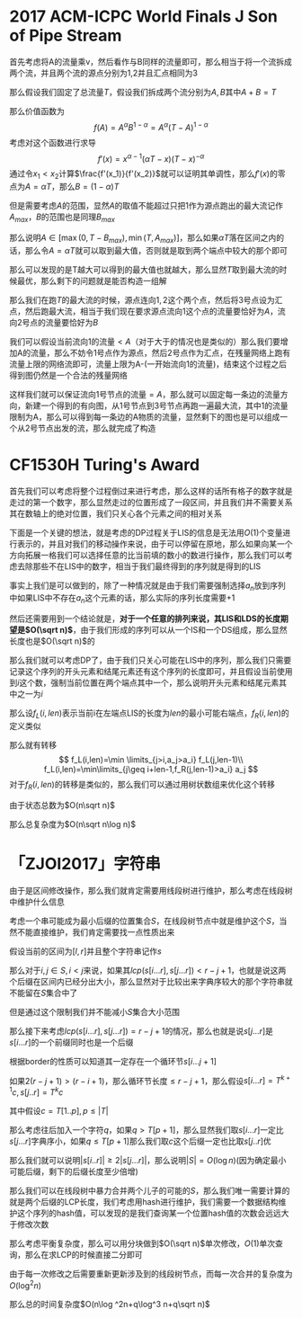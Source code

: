 # 2017 ACM-ICPC World Finals J Son of Pipe Stream

首先考虑将A的流量乘v，然后看作与B同样的流量即可，那么相当于将一个流拆成两个流，并且两个流的源点分别为1,2并且汇点相同为3

那么假设我们固定了总流量$T$，假设我们拆成两个流分别为$A,B$其中$A+B=T$

那么价值函数为
$$
f(A)=A^\alpha B^{1-\alpha}=A^\alpha(T-A)^{1-\alpha}
$$
考虑对这个函数进行求导
$$
f'(x)=x^{\alpha -1}(\alpha T-x)(T-x)^{-\alpha}
$$
通过令$x_1<x_2$计算$\frac{f'(x_1)}{f'(x_2)}$就可以证明其单调性，那么$f'(x)$的零点为$A=\alpha T$，那么$B=(1-\alpha )T$

但是需要考虑$A$的范围，显然$A$的取值不能超过只把1作为源点跑出的最大流记作$A_{max}$，$B$的范围也是同理$B_{max}$

那么说明$A\in[\max(0,T-B_{max}),\min(T,A_{max})]$，那么如果$\alpha T$落在区间之内的话，那么令$A=\alpha T$就可以取到最大值，否则就是取到两个端点中较大的那个即可

那么可以发现的是T越大可以得到的最大值也就越大，那么显然$T$取到最大流的时候最优，那么剩下的问题就是能否构造一组解

那么我们在跑$T$的最大流的时候，源点连向$1,2$这个两个点，然后将3号点设为汇点，然后跑最大流，相当于我们现在要求源点流向1这个点的流量要恰好为$A$，流向2号点的流量要恰好为$B$

我们可以假设当前流向1的流量$<A$（对于大于的情况也是类似的）那么我们要增加A的流量，那么不妨令1号点作为源点，然后2号点作为汇点，在残量网络上跑有流量上限的网络流即可，流量上限为A-(一开始流向1的流量)，结束这个过程之后得到图仍然是一个合法的残量网络

这样我们就可以保证流向1号节点的流量$=A$，那么就可以固定每一条边的流量方向，新建一个得到的有向图，从1号节点到3号节点再跑一遍最大流，其中1的流量限制为A，那么可以得到每一条边的A物质的流量，显然剩下的图也是可以组成一个从2号节点出发的流，那么就完成了构造

# CF1530H Turing's Award

首先我们可以考虑将整个过程倒过来进行考虑，那么这样的话所有格子的数字就是走过的第一个数字，那么显然走过的位置形成了一段区间，并且我们并不需要关系其在数轴上的绝对位置，我们只关心各个元素之间的相对关系

下面是一个关键的想法，就是考虑的DP过程关于LIS的信息是无法用$O(1)$个变量进行表示的，并且对我们的移动操作来说，由于可以停留在原地，那么如果向某一个方向拓展一格我们可以选择任意的比当前填的数小的数进行操作，那么我们可以考虑去除那些不在LIS中的数字，相当于我们最终得到的序列就是得到的LIS

事实上我们是可以做到的，除了一种情况就是由于我们需要强制选择$a_n$放到序列中如果LIS中不存在$a_n$这个元素的话，那么实际的序列长度需要+1

然后还需要用到一个结论就是，**对于一个任意的排列来说，其LIS和LDS的长度期望是$O(\sqrt n)$**，由于我们形成的序列可以从一个IS和一个DS组成，那么显然长度也是$O(\sqrt n)$的

那么我们就可以考虑DP了，由于我们只关心可能在LIS中的序列，那么我们只需要记录这个序列的开头元素和结尾元素还有这个序列的长度即可，并且假设当前使用到$i$这个数，强制当前位置在两个端点其中一个，那么说明开头元素和结尾元素其中之一为$i$

那么设$f_L(i,len)$表示当前i在左端点LIS的长度为$len$的最小可能右端点，$f_R(i,len)$的定义类似

那么就有转移
$$
f_L(i,len)=\min \limits_{j>i,a_j>a_i} f_L(j,len-1)\\
f_L(i,len)=\min\limits_{j\geq i+len-1,f_R(j,len-1)>a_i} a_j
$$
对于$f_R(i,len)$的转移是类似的，那么我们可以通过用树状数组来优化这个转移

由于状态总数为$O(n\sqrt n)$

那么总复杂度为$O(n\sqrt n\log n)$

# 「ZJOI2017」字符串

由于是区间修改操作，那么我们就肯定需要用线段树进行维护，那么考虑在线段树中维护什么信息

考虑一个串可能成为最小后缀的位置集合$S$，在线段树节点中就是维护这个$S$，当然不能直接维护，我们肯定需要找一点性质出来

假设当前的区间为$[l,r]$并且整个字符串记作$s$

那么对于$i,j\in S,i< j$来说，如果其$lcp(s[i...r],s[j...r])<r-j+1$，也就是说这两个后缀在区间内已经分出大小，那么显然对于比较出来字典序较大的那个字符串就不能留在$S$集合中了

但是通过这个限制我们并不能减小$S$集合大小范围

那么接下来考虑$lcp(s[i...r],s[j...r])=r-j+1$的情况，那么也就是说$s[j...r]$是$s[i...r]$的一个前缀同时也是一个后缀

根据border的性质可以知道其一定存在一个循环节$s[i...j+1]$

如果$2(r-j+1)>(r-i+1)$，那么循环节长度$\leq r-j+1$，那么假设$s[i...r]=T^{k+1}c,s[j..r]=T^kc$

其中假设$c=T[1..p],p\leq|T|$

那么考虑往后加入一个字符$q$，如果$q>T[p+1]$，那么显然我们取$s[i...r]$一定比$s[j...r]$字典序小，如果$q\leq T[p+1]$那么我们取$c$这个后缀一定也比取$s[j..r]$优

那么我们就可以说明$|s[i..r]|\geq 2|s[j...r]|$，那么说明$|S|=O(\log n)$(因为确定最小可能后缀，剩下的后缀长度至少倍增)

那么我们可以在线段树中暴力合并两个儿子的可能的$S$，那么我们唯一需要计算的就是两个后缀的LCP长度，我们考虑用hash进行维护，我们需要一个数据结构维护这个序列的hash值，可以发现的是我们查询某一个位置hash值的次数会远远大于修改次数

那么考虑平衡复杂度，那么可以用分块做到$O(\sqrt n)$单次修改，$O(1)$单次查询，那么在求LCP的时候直接二分即可

由于每一次修改之后需要重新更新涉及到的线段树节点，而每一次合并的复杂度为$O(\log ^2n)$

那么总的时间复杂度$O(n\log ^2n+q\log^3 n+q\sqrt n)$

